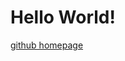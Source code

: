 <h1>Hello World!</h1>

[github homepage]




[github homepage]: https://github.com/butteredcorn/butteredcorn.github.io